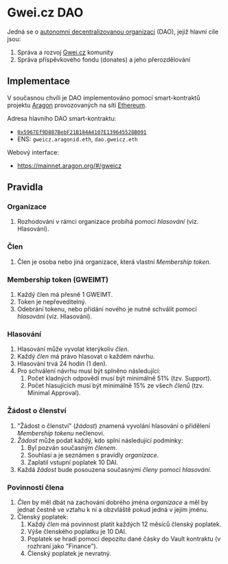 # Gwei.cz DAO

Jedná se o [autonomní decentralizovanou organizaci](https://en.wikipedia.org/wiki/Decentralized_autonomous_organization) (DAO), jejiž hlavní cíle jsou:
1. Správa a rozvoj [Gwei.cz](https://gwei.cz) komunity
2. Správa příspěvkového fondu (donates) a jeho přerozdělování


## Implementace

V současnou chvíli je DAO implementováno pomocí smart-kontraktů projektu [Aragon](https://aragon.org/) provozovaných na síti [Ethereum](https://ethereum.org/).

Adresa hlavního DAO smart-kontraktu:
* [`0x5967Ef9D887BebF21B184A4107E139645528B091`](https://etherscan.io/address/dao.gweicz.eth)
* ENS: `gweicz.aragonid.eth`, `dao.gweicz.eth`

Webový interface:
* https://mainnet.aragon.org/#/gweicz


## Pravidla

### Organizace
1. Rozhodování v rámci organizace probíhá pomocí *hlasování* (viz. Hlasování).

### Člen
1. Člen je osoba nebo jiná organizace, která vlastní *Membership token*.

### Membership token (GWEIMT)
1. Každý člen má přesně 1 GWEIMT.
1. Token je nepřeveditelný.
1. Odebrání tokenu, nebo přidání nového je nutné schválit pomocí *hlasování* (viz. Hlasování).

### Hlasování
1. Hlasování může vyvolat kterýkoliv *člen*.
1. Každý *člen* má právo hlasovat o každém návrhu.
1. Hlasování trvá 24 hodin (1 den).
1. Pro schválení návrhu musí být splněno následující:
    1. Počet kladných odpovědí musí být minimálně 51% (tzv. Support).
    1. Počet hlasujících musí být minimálně 15% ze všech *členů* (tzv. Minimal Approval).
    
### Žádost o členství
1. "Žádost o členství" (*žádost*) znamená vyvolání hlasování o přidělení *Membership tokenu* nečlenovi.
1. *Žádost* může podat každý, kdo splní následující podmínky:
    1. Byl pozván současným *členem*.
    1. Souhlasí a je seznámen s pravidly *organizace*.
    1. Zaplatil vstupní poplatek 10 DAI.
1. Každá *žádost* bude posouzena současnými *členy* pomocí *hlasování*.

### Povinnosti člena
1. *Člen* by měl dbát na zachování dobrého jména *organizace* a měl by jednat čestně ve vztahu k ní a obzvláště pokud jedná v jejím jménu.
1. Členský poplatek:
    1. Každý *člen* má povinnost platit každých 12 měsíců členský poplatek.
    1. Výše členského poplatku je 10 DAI.
    1. Poplatek se hradí pomocí depozitu dané čásky do Vault kontraktu (v rozhraní jako "Finance").
    1. Členský poplatek je nevratný.
